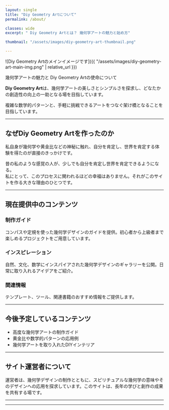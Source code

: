 ```yaml
---
layout: single
title: "Diy Geometry Artについて"
permalink: /about/

classes: wide
excerpt: " Diy Geometry Artとは？ 幾何学アートの魅力と始め方"

thumbnail: "/assets/images/diy-geometry-art-thumbnail.png"

---
```

![Diy Geometry Artのメインイメージです]({{ "/assets/images/diy-geometry-art-main-img.png" | relative_url }})

幾何学アートの魅力と Diy Geometry Artの使命について

**Diy Geometry Art**は、幾何学アートの美しさとシンプルさを探求し、どなたかの創造性の向上の一助となる場を目指しています。  

複雑な数学的パターンと、手軽に挑戦できるアートをつなぐ架け橋となることを目指しています。  

---

## なぜDiy Geometry Artを作ったのか
私自身が幾何学や黄金比などの神秘に触れ、自分を肯定し、世界を肯定する体験を得たのが直接のきっかけです。  

昔の私のような感覚の人が、少しでも自分を肯定し世界を肯定できるようになる。  
私にとって、このプロセスに関われるほどの幸福はありません。それがこのサイトを作る大きな理由のひとつです。

---

## 現在提供中のコンテンツ
### 制作ガイド
コンパスや定規を使った幾何学デザインのガイドを提供。初心者から上級者まで楽しめるプロジェクトをご用意しています。

### インスピレーション
自然、文化、数学にインスパイアされた幾何学デザインのギャラリーを公開。日常に取り入れるアイデアをご紹介。

### 関連情報
テンプレート、ツール、関連書籍のおすすめ情報をご提供します。

---

## 今後予定しているコンテンツ
- 高度な幾何学アートの制作ガイド
- 黄金比や数学的パターンの応用例
- 幾何学アートを取り入れたDIYインテリア

---

## サイト運営者について

運営者は、幾何学デザインの制作とともに、スピリチュアルな幾何学の意味やそのデザインへの応用を探求しています。このサイトは、長年の学びと創作の成果を共有する場です。

---
<!-- 
## お問い合わせ

皆さんの作品や質問、または今後取り上げてほしいトピックの提案など、ぜひお気軽にご連絡ください。

- **メール:** contact@diygeometryart.com
- **Instagram:** [@diygeometryart](https://www.instagram.com/jean_ithere/)
- **Twitter:** [@diygeometryart](https://twitter.com/diygeometryart)
-->
---